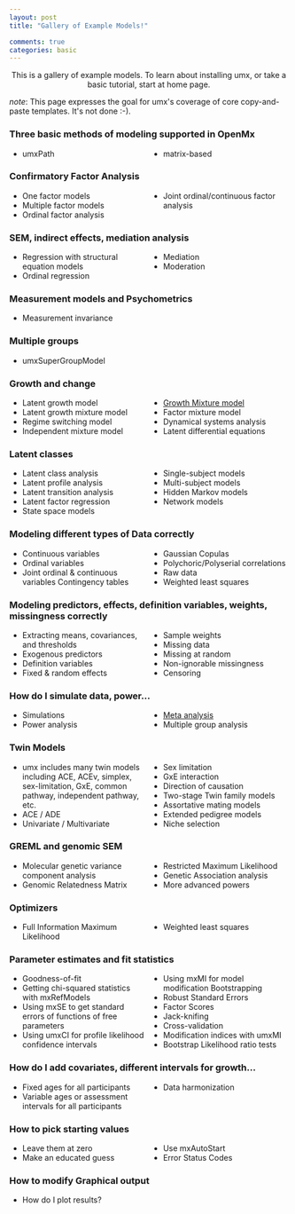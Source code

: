 ```yaml
---
layout: post
title: "Gallery of Example Models!"

comments: true
categories: basic
---
```


<style type="text/css">
	ul {
	  -webkit-columns: 3 150px;
	  -moz-columns: 3 150px;
	  columns: 3 150px;
	  -webkit-column-gap: 2em;
	  -moz-column-gap: 2em;
	  column-gap: 2em;
	}
</style>


<a  name="top"></a>

<p style="text-align: center;">This is a gallery of example models. To learn about installing umx, or take a basic tutorial, start at home page.</p>


*note*: This page expresses the goal for umx's coverage of core  copy-and-paste templates. It's not done :-).

### Three basic methods of modeling supported in OpenMx
* umxPath
* matrix-based

### Confirmatory Factor Analysis
* One factor models
* Multiple factor models
* Ordinal factor analysis
* Joint ordinal/continuous factor analysis

### SEM, indirect effects, mediation analysis
* Regression with structural equation models
* Ordinal regression
* Mediation
* Moderation

### Measurement models and Psychometrics
<!-- * Item response theory -->
<!-- * Item factor analysis -->
* Measurement invariance
<!-- * Differential item functioning -->
<!-- * Test equating -->

### Multiple groups
* umxSuperGroupModel


### Growth and change
* Latent growth model
* Latent growth mixture model
* Regime switching model
* Independent mixture model
* [Growth Mixture model](https://vipbg.vcu.edu/vipbg/OpenMx2/docs//OpenMx/latest/GrowthMixtureModel_Path.html)
* Factor mixture model
* Dynamical systems analysis
* Latent differential equations

<!--
### Multilevel SEM
* Multilevel regression models
* Multilevel factor models
* Multilevel structural equation models
* Multilevel mediation models Moderation
* Mediated moderation models
* Product of latent variables
-->

### Latent classes
* Latent class analysis
* Latent profile analysis
* Latent transition analysis
* Latent factor regression
* State space models
* Single-subject models
* Multi-subject models
* Hidden Markov models
* Network models

### Modeling different types of Data correctly
* Continuous variables
* Ordinal variables
* Joint ordinal & continuous variables Contingency tables
* Gaussian Copulas
* Polychoric/Polyserial correlations
* Raw data
* Weighted least squares

### Modeling predictors, effects, definition variables, weights, missingness correctly
* Extracting means, covariances, and thresholds
* Exogenous predictors
* Definition variables
* Fixed & random effects
* Sample weights
* Missing data
* Missing at random
* Non-ignorable missingness
* Censoring

### How do I simulate data, power...
* Simulations
* Power analysis
* [Meta analysis](https://cran.r-project.org/web/packages/metaSEM/vignettes/Examples.html)
* Multiple group analysis

### Twin Models
* umx includes many twin models including ACE, ACEv, simplex, sex-limitation, GxE, common pathway, independent pathway, etc.
* ACE / ADE
* Univariate / Multivariate
* Sex limitation
* GxE interaction
* Direction of causation
* Two-stage Twin family models
* Assortative mating models
* Extended pedigree models
* Niche selection

### GREML and genomic SEM
* Molecular genetic variance component analysis
* Genomic Relatedness Matrix
* Restricted Maximum Likelihood
* Genetic Association analysis
* More advanced powers

### Optimizers
* Full Information Maximum Likelihood
* Weighted least squares

### Parameter estimates and fit statistics
* Goodness-of-fit
* Getting chi-squared statistics with mxRefModels
* Using mxSE to get standard errors of functions of free parameters
* Using umxCI for profile likelihood confidence intervals
* Using mxMI for model modification Bootstrapping
* Robust Standard Errors
* Factor Scores
* Jack-knifing
* Cross-validation
* Modification indices with umxMI
* Bootstrap Likelihood ratio tests

### How do I add covariates, different intervals for growth...
* Fixed ages for all participants
* Variable ages or assessment intervals for all participants
* Data harmonization

### How to pick starting values
 * Leave them at zero
 * Make an educated guess
 * Use mxAutoStart
 * Error Status Codes
### How to modify Graphical output
  * How do I plot results?

